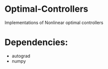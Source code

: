 # Optimal-Controllers
Implementations of Nonlinear optimal controllers

# Dependencies:
- autograd
- numpy

